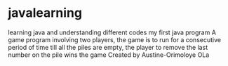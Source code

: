 # javalearning
learning java and understanding different codes 
my first java program
A game program involving two players, the game is to run for a consecutive period of time till all the piles are empty, the player to remove the last number on the pile wins the game 
Created by Austine-Orimoloye OLa 
